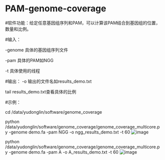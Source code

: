 # PAM-genome-coverage

#软件功能：给定任意基因组序列和PAM，可以计算该PAM结合到基因组的位置，数量和比例。

#输入：

-genome 具体的基因组序列文件

-pam 具体的PAM如NGG

-t 具体使用的线程


#输出：
-o 输出的文件名如results_demo.txt

tail  results_demo.txt查看具体的比例


#示例：

cd /data/yudonglin/software/genome_coverage

python /data/yudonglin/software/genome_coverage/genome_coverage_multicore.py  -genome demo.fa -pam NGG -o ngg_results_demo.txt  -t 60
![image](https://github.com/user-attachments/assets/a67e2531-6e1e-4d0b-a7a0-18b8ead9ac4f)

python /data/yudonglin/software/genome_coverage/genome_coverage_multicore.py  -genome demo.fa -pam A -o A_results_demo.txt  -t 60
![image](https://github.com/user-attachments/assets/18263797-34ca-4f5d-a0f3-03461855d316)



